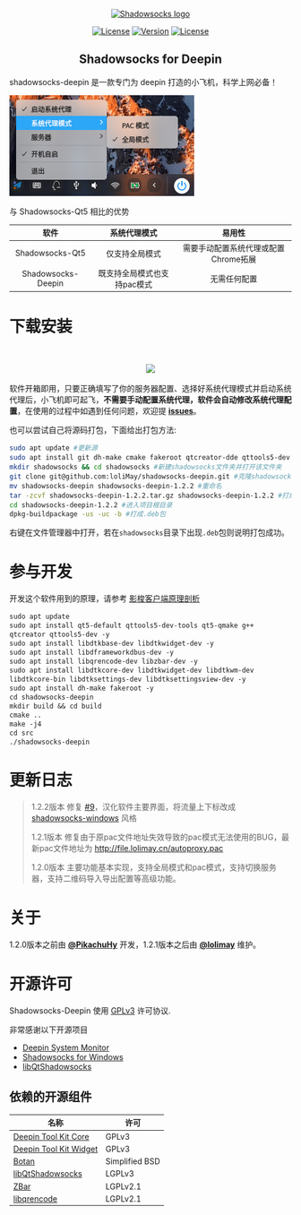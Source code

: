 <p align="center"><a href="https://github.com/lolimay/shadowsocks-deepin" target="_blank" rel="noopener noreferrer"><img width="100" src="http://images.lolimay.cn/18-9-28/52492273.jpg" alt="Shadowsocks logo"></a></p><p align="center">
  <a href="https://github.com/lolimay/shadowsocks-deepin"><img src="https://img.shields.io/github/stars/lolimay/shadowsocks-deepin.svg" alt="License"></a>
  <a href="https://github.com/lolimay/shadowsocks-deepin"><img src="https://img.shields.io/badge/version-1.2.2-brightgreen.svg" alt="Version"></a>
  <a href="https://github.com/lolimay/shadowsocks-deepin"><img src="https://img.shields.io/badge/license-GPLv3-green.svg" alt="License"></a>
</p>

<h2 align="center">Shadowsocks for Deepin</h2>

shadowsocks-deepin 是一款专门为 deepin 打造的小飞机，科学上网必备！

![](./images/shadowsocks-deepin.jpg)


与 Shadowsocks-Qt5 相比的优势

|软件|系统代理模式|易用性|
|:-:|:-:|:-:|
|Shadowsocks-Qt5|仅支持全局模式|需要手动配置系统代理或配置Chrome拓展|
|Shadowsocks-Deepin|既支持全局模式也支持pac模式|无需任何配置

# 下载安装
<br>
<p align="center"><a href="http://file.lolimay.cn/shadowsocks-deepin_1.2.2_amd64.deb"><img src="http://images.lolimay.cn/18-9-28/51226561.jpg"/></a></p>

软件开箱即用，只要正确填写了你的服务器配置、选择好系统代理模式并启动系统代理后，小飞机即可起飞，**不需要手动配置系统代理，软件会自动修改系统代理配置**，在使用的过程中如遇到任何问题，欢迎提 [**issues**](https://github.com/loliMay/shadowsocks-deepin/issues/new)。

也可以尝试自己将源码打包，下面给出打包方法:
````bash
sudo apt update #更新源
sudo apt install git dh-make cmake fakeroot qtcreator-dde qttools5-dev g++ -y #安装相关依赖
mkdir shadowsocks && cd shadowsocks #新建shadowsocks文件夹并打开该文件夹
git clone git@github.com:loliMay/shadowsocks-deepin.git #克隆shadowsocks-deepin仓库
mv shadowsocks-deepin shadowsocks-deepin-1.2.2 #重命名
tar -zcvf shadowsocks-deepin-1.2.2.tar.gz shadowsocks-deepin-1.2.2 #打成.tar.gz包
cd shadowsocks-deepin-1.2.2 #进入项目根目录
dpkg-buildpackage -us -uc -b #打成.deb包
````

右键在文件管理器中打开，若在`shadowsocks`目录下出现`.deb`包则说明打包成功。

# 参与开发

开发这个软件用到的原理，请参考 [影梭客户端原理剖析](docs/影梭客户端原理剖析.md)

````
sudo apt update
sudo apt install qt5-default qttools5-dev-tools qt5-qmake g++ qtcreator qttools5-dev -y
sudo apt install libdtkbase-dev libdtkwidget-dev -y
sudo apt install libdframeworkdbus-dev -y
sudo apt install libqrencode-dev libzbar-dev -y
sudo apt install libdtkcore-dev libdtkwidget-dev libdtkwm-dev libdtkcore-bin libdtksettings-dev libdtksettingsview-dev -y
sudo apt install dh-make fakeroot -y
cd shadowsocks-deepin
mkdir build && cd build
cmake ..
make -j4
cd src
./shadowsocks-deepin
````
# 更新日志
> 1.2.2版本 修复 [#9](https://github.com/lolimay/shadowsocks-deepin/issues/9)，汉化软件主要界面，将流量上下标改成 [shadowsocks-windows](https://github.com/shadowsocks/shadowsocks-windows) 风格
>
> 1.2.1版本 修复由于原pac文件地址失效导致的pac模式无法使用的BUG，最新pac文件地址为 http://file.lolimay.cn/autoproxy.pac
>
> 1.2.0版本 主要功能基本实现，支持全局模式和pac模式，支持切换服务器，支持二维码导入导出配置等高级功能。

# 关于
1.2.0版本之前由 **[@PikachuHy](https://github.com/PikachuHy)** 开发，1.2.1版本之后由 **[@lolimay](https://github.com/lolimay)** 维护。

# 开源许可

Shadowsocks-Deepin 使用 [GPLv3](LICENSE) 许可协议.

非常感谢以下开源项目 

- [Deepin System Monitor](https://github.com/linuxdeepin/deepin-system-monitor)
- [Shadowsocks for Windows](https://github.com/shadowsocks/shadowsocks-windows)
- [libQtShadowsocks](https://github.com/shadowsocks/libQtShadowsocks)

## 依赖的开源组件
| 名称                   | 许可        |
| ---------------------- | -------------- |
| [Deepin Tool Kit Core](https://github.com/linuxdeepin/dtkcore)   | GPLv3          |
| [Deepin Tool Kit Widget](https://github.com/linuxdeepin/dtkwidget) | GPLv3          |
| [Botan](https://github.com/randombit/botanss)                  | Simplified BSD |
| [libQtShadowsocks](https://github.com/shadowsocks/libQtShadowsocks)       | LGPLv3         |
| [ZBar](https://github.com/ZBar/ZBar)                   | LGPLv2.1       |
| [libqrencode](https://github.com/fukuchi/libqrencode)            | LGPLv2.1       |



